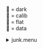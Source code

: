 &#x1F4D9;  = dark   
&#x1F4D5;  = calib   
&#x1F4D8;  = flat   
&#x1F4D7;  = data   
<details><summary>junk.menu</summary><blockquote><pre><details><summary>all_wavelength_coronal_flat.cbk</summary><blockquote><pre><details><summary>setupflat.rcp</summary><blockquote><pre>diffuser	in
cover	out
occ	out
shut	out
calib	out

Integration:0.00 minutes.  Hardware:1.00 minutes. total:1.00 minutes  </pre></blockquote></details><details><summary>setupdark.rcp</summary><blockquote><pre>shut	in

Integration:0.00 minutes.  Hardware:0.00 minutes. total:0.00 minutes  </pre></blockquote></details><details><summary>&#x1F4D9; dark_01wave_1beam_16sums_10rep_both.rcp</summary><blockquote><pre>shut	in
&#x1F4D9; data	rcam	both	656.28	16
&#x1F4D9; data	rcam	both	656.28	16
&#x1F4D9; data	rcam	both	656.28	16
&#x1F4D9; data	rcam	both	656.28	16
&#x1F4D9; data	rcam	both	656.28	16
&#x1F4D9; data	rcam	both	656.28	16
&#x1F4D9; data	rcam	both	656.28	16
&#x1F4D9; data	rcam	both	656.28	16
&#x1F4D9; data	rcam	both	656.28	16
&#x1F4D9; data	rcam	both	656.28	16

Integration:0.90 minutes.  Hardware:0.00 minutes. total:0.90 minutes  </pre></blockquote></details><details><summary>setupflat.rcp</summary><blockquote><pre>diffuser	in
cover	out
occ	out
shut	out
calib	out

Integration:0.00 minutes.  Hardware:0.67 minutes. total:0.67 minutes  </pre></blockquote></details><details><summary>637_fw.rcp</summary><blockquote><pre>prefilterrange	637

Integration:0.00 minutes.  Hardware:0.42 minutes. total:0.42 minutes  </pre></blockquote></details><details><summary>637_03wave_2beam_16sums_4rep_both.rcp</summary><blockquote><pre>data	rcam	both	637.35	16
data	rcam	both	637.40	16
data	rcam	both	637.45	16
data	tcam	both	637.35	16
data	tcam	both	637.40	16
data	tcam	both	637.45	16
data	rcam	both	637.35	16
data	rcam	both	637.40	16
data	rcam	both	637.45	16
data	tcam	both	637.35	16
data	tcam	both	637.40	16
data	tcam	both	637.45	16
data	rcam	both	637.35	16
data	rcam	both	637.40	16
data	rcam	both	637.45	16
data	tcam	both	637.35	16
data	tcam	both	637.40	16
data	tcam	both	637.45	16
data	rcam	both	637.35	16
data	rcam	both	637.40	16
data	rcam	both	637.45	16
data	tcam	both	637.35	16
data	tcam	both	637.40	16
data	tcam	both	637.45	16

Integration:2.17 minutes.  Hardware:0.00 minutes. total:2.17 minutes  </pre></blockquote></details><details><summary>670_fw.rcp</summary><blockquote><pre>prefilterrange	670

Integration:0.00 minutes.  Hardware:0.42 minutes. total:0.42 minutes  </pre></blockquote></details><details><summary>670_03wave_2beam_16sums_4rep_both.rcp</summary><blockquote><pre>data	rcam	both	670.11	16
data	rcam	both	670.16	16
data	rcam	both	670.21	16
data	tcam	both	670.11	16
data	tcam	both	670.16	16
data	tcam	both	670.21	16
data	rcam	both	670.11	16
data	rcam	both	670.16	16
data	rcam	both	670.21	16
data	tcam	both	670.11	16
data	tcam	both	670.16	16
data	tcam	both	670.21	16
data	rcam	both	670.11	16
data	rcam	both	670.16	16
data	rcam	both	670.21	16
data	tcam	both	670.11	16
data	tcam	both	670.16	16
data	tcam	both	670.21	16
data	rcam	both	670.11	16
data	rcam	both	670.16	16
data	rcam	both	670.21	16
data	tcam	both	670.11	16
data	tcam	both	670.16	16
data	tcam	both	670.21	16

Integration:2.17 minutes.  Hardware:0.00 minutes. total:2.17 minutes  </pre></blockquote></details><details><summary>706_fw.rcp</summary><blockquote><pre>prefilterrange	706

Integration:0.00 minutes.  Hardware:0.42 minutes. total:0.42 minutes  </pre></blockquote></details><details><summary>706_03wave_2beam_16sums_4rep_blue.rcp</summary><blockquote><pre>data	rcam	blue	706.13	16
data	rcam	blue	706.20	16
data	rcam	blue	706.27	16
data	tcam	blue	706.13	16
data	tcam	blue	706.20	16
data	tcam	blue	706.27	16
data	rcam	blue	706.13	16
data	rcam	blue	706.20	16
data	rcam	blue	706.27	16
data	tcam	blue	706.13	16
data	tcam	blue	706.20	16
data	tcam	blue	706.27	16
data	rcam	blue	706.13	16
data	rcam	blue	706.20	16
data	rcam	blue	706.27	16
data	tcam	blue	706.13	16
data	tcam	blue	706.20	16
data	tcam	blue	706.27	16
data	rcam	blue	706.13	16
data	rcam	blue	706.20	16
data	rcam	blue	706.27	16
data	tcam	blue	706.13	16
data	tcam	blue	706.20	16
data	tcam	blue	706.27	16

Integration:2.17 minutes.  Hardware:0.00 minutes. total:2.17 minutes  </pre></blockquote></details><details><summary>761_fw.rcp</summary><blockquote><pre>prefilterrange	761

Integration:0.00 minutes.  Hardware:0.42 minutes. total:0.42 minutes  </pre></blockquote></details><details><summary>761_03wave_2beam_16sums_4rep_both.rcp</summary><blockquote><pre>data	rcam	both	761.04	16
data	rcam	both	761.10	16
data	rcam	both	761.16	16
data	tcam	both	761.04	16
data	tcam	both	761.10	16
data	tcam	both	761.16	16
data	rcam	both	761.04	16
data	rcam	both	761.10	16
data	rcam	both	761.16	16
data	tcam	both	761.04	16
data	tcam	both	761.10	16
data	tcam	both	761.16	16
data	rcam	both	761.04	16
data	rcam	both	761.10	16
data	rcam	both	761.16	16
data	tcam	both	761.04	16
data	tcam	both	761.10	16
data	tcam	both	761.16	16
data	rcam	both	761.04	16
data	rcam	both	761.10	16
data	rcam	both	761.16	16
data	tcam	both	761.04	16
data	tcam	both	761.10	16
data	tcam	both	761.16	16

Integration:2.17 minutes.  Hardware:0.00 minutes. total:2.17 minutes  </pre></blockquote></details><details><summary>789_fw.rcp</summary><blockquote><pre>prefilterrange	789

Integration:0.00 minutes.  Hardware:0.42 minutes. total:0.42 minutes  </pre></blockquote></details><details><summary>789_03wave_2beam_16sums_4rep_both.rcp</summary><blockquote><pre>data	rcam	both	789.33	16
data	rcam	both	789.40	16
data	rcam	both	789.47	16
data	tcam	both	789.33	16
data	tcam	both	789.40	16
data	tcam	both	789.47	16
data	rcam	both	789.33	16
data	rcam	both	789.40	16
data	rcam	both	789.47	16
data	tcam	both	789.33	16
data	tcam	both	789.40	16
data	tcam	both	789.47	16
data	rcam	both	789.33	16
data	rcam	both	789.40	16
data	rcam	both	789.47	16
data	tcam	both	789.33	16
data	tcam	both	789.40	16
data	tcam	both	789.47	16
data	rcam	both	789.33	16
data	rcam	both	789.40	16
data	rcam	both	789.47	16
data	tcam	both	789.33	16
data	tcam	both	789.40	16
data	tcam	both	789.47	16

Integration:2.17 minutes.  Hardware:0.00 minutes. total:2.17 minutes  </pre></blockquote></details><details><summary>802_fw.rcp</summary><blockquote><pre>prefilterrange	802

Integration:0.00 minutes.  Hardware:0.42 minutes. total:0.42 minutes  </pre></blockquote></details><details><summary>802_03wave_2beam_16sums_4rep_both.rcp</summary><blockquote><pre>data	rcam	both	802.35	16
data	rcam	both	802.41	16
data	rcam	both	802.47	16
data	tcam	both	802.35	16
data	tcam	both	802.41	16
data	tcam	both	802.47	16
data	rcam	both	802.35	16
data	rcam	both	802.41	16
data	rcam	both	802.47	16
data	tcam	both	802.35	16
data	tcam	both	802.41	16
data	tcam	both	802.47	16
data	rcam	both	802.35	16
data	rcam	both	802.41	16
data	rcam	both	802.47	16
data	tcam	both	802.35	16
data	tcam	both	802.41	16
data	tcam	both	802.47	16
data	rcam	both	802.35	16
data	rcam	both	802.41	16
data	rcam	both	802.47	16
data	tcam	both	802.35	16
data	tcam	both	802.41	16
data	tcam	both	802.47	16

Integration:2.17 minutes.  Hardware:0.00 minutes. total:2.17 minutes  </pre></blockquote></details><details><summary>991_fw.rcp</summary><blockquote><pre>prefilterrange	991

Integration:0.00 minutes.  Hardware:0.42 minutes. total:0.42 minutes  </pre></blockquote></details><details><summary>991_03wave_2beam_16sums_4rep_both.rcp</summary><blockquote><pre>data	rcam	both	991.17	16
data	rcam	both	991.26	16
data	rcam	both	991.35	16
data	tcam	both	991.17	16
data	tcam	both	991.26	16
data	tcam	both	991.35	16
data	rcam	both	991.17	16
data	rcam	both	991.26	16
data	rcam	both	991.35	16
data	tcam	both	991.17	16
data	tcam	both	991.26	16
data	tcam	both	991.35	16
data	rcam	both	991.17	16
data	rcam	both	991.26	16
data	rcam	both	991.35	16
data	tcam	both	991.17	16
data	tcam	both	991.26	16
data	tcam	both	991.35	16
data	rcam	both	991.17	16
data	rcam	both	991.26	16
data	rcam	both	991.35	16
data	tcam	both	991.17	16
data	tcam	both	991.26	16
data	tcam	both	991.35	16

Integration:2.17 minutes.  Hardware:0.00 minutes. total:2.17 minutes  </pre></blockquote></details><details><summary>1074_fw.rcp</summary><blockquote><pre>prefilterrange	1074

Integration:0.00 minutes.  Hardware:0.42 minutes. total:0.42 minutes  </pre></blockquote></details><details><summary>1074_03wave_2beam_16sums_4rep_both.rcp</summary><blockquote><pre>data	rcam	both	1074.59	16
data	rcam	both	1074.70	16
data	rcam	both	1074.81	16
data	tcam	both	1074.59	16
data	tcam	both	1074.70	16
data	tcam	both	1074.81	16
data	rcam	both	1074.59	16
data	rcam	both	1074.70	16
data	rcam	both	1074.81	16
data	tcam	both	1074.59	16
data	tcam	both	1074.70	16
data	tcam	both	1074.81	16
data	rcam	both	1074.59	16
data	rcam	both	1074.70	16
data	rcam	both	1074.81	16
data	tcam	both	1074.59	16
data	tcam	both	1074.70	16
data	tcam	both	1074.81	16
data	rcam	both	1074.59	16
data	rcam	both	1074.70	16
data	rcam	both	1074.81	16
data	tcam	both	1074.59	16
data	tcam	both	1074.70	16
data	tcam	both	1074.81	16

Integration:2.17 minutes.  Hardware:0.00 minutes. total:2.17 minutes  </pre></blockquote></details><details><summary>1079_fw.rcp</summary><blockquote><pre>prefilterrange	1079

Integration:0.00 minutes.  Hardware:0.42 minutes. total:0.42 minutes  </pre></blockquote></details><details><summary>1079_03wave_2beam_16sums_4rep_both.rcp</summary><blockquote><pre>data	rcam	both	1079.69	16
data	rcam	both	1079.80	16
data	rcam	both	1079.91	16
data	tcam	both	1079.69	16
data	tcam	both	1079.80	16
data	tcam	both	1079.91	16
data	rcam	both	1079.69	16
data	rcam	both	1079.80	16
data	rcam	both	1079.91	16
data	tcam	both	1079.69	16
data	tcam	both	1079.80	16
data	tcam	both	1079.91	16
data	rcam	both	1079.69	16
data	rcam	both	1079.80	16
data	rcam	both	1079.91	16
data	tcam	both	1079.69	16
data	tcam	both	1079.80	16
data	tcam	both	1079.91	16
data	rcam	both	1079.69	16
data	rcam	both	1079.80	16
data	rcam	both	1079.91	16
data	tcam	both	1079.69	16
data	tcam	both	1079.80	16
data	tcam	both	1079.91	16

Integration:2.17 minutes.  Hardware:0.00 minutes. total:2.17 minutes  </pre></blockquote></details><details><summary>setupdark.rcp</summary><blockquote><pre>shut	in

Integration:0.00 minutes.  Hardware:0.00 minutes. total:0.00 minutes  </pre></blockquote></details>
Integration:20.42 minutes.  Hardware:5.42 minutes. total:25.83 minutes  </pre></blockquote></details></pre></blockquote></details>